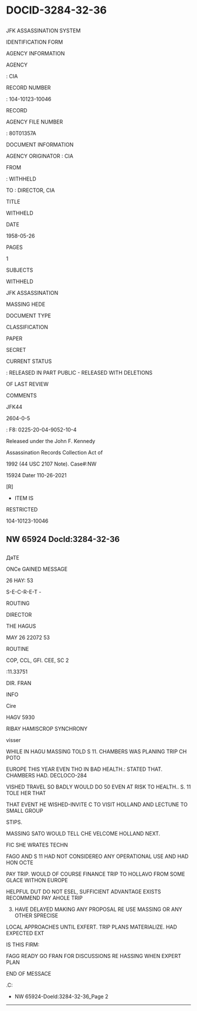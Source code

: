 # DOCID-3284-32-36

##
JFK ASSASSINATION SYSTEM

IDENTIFICATION FORM

AGENCY INFORMATION

AGENCY

: CIA

RECORD NUMBER

: 104-10123-10046

RECORD

AGENCY FILE NUMBER

: 80T01357A

DOCUMENT INFORMATION

AGENCY ORIGINATOR : CIA

FROM

: WITHHELD

TO : DIRECTOR, CIA

TITLE

WITHHELD

DATE

1958-05-26

PAGES

1

SUBJECTS

WITHHELD

JFK ASSASSINATION

MASSING HEDE

DOCUMENT TYPE

CLASSIFICATION

PAPER

SECRET

CURRENT STATUS

: RELEASED IN PART PUBLIC - RELEASED WITH DELETIONS

OF LAST REVIEW

COMMENTS

JFK44

2604-0-5

: F8: 0225-20-04-9052-10-4

Released under the John F. Kennedy

Assassination Records Collection Act of

1992 (44 USC 2107 Note). Case#:NW

15924 Dater 110-26-2021

[R]

- ITEM IS

RESTRICTED

104-10123-10046

NW 65924 Docld:3284-32-36
---

##
ДяТЕ

ONCe GAINED MESSAGE

26 HAY: 53

S-E-C-R-E-T -

ROUTING

DIRECTOR

THE HAGUS

MAY 26 22072 53

ROUTINE

COP, CCL, GFI. CEE, SC 2

:11.33751

DIR. FRAN

INFO

Cire

HAGV 5930

RIBAY HAMISCROP SYNCHRONY

visser

WHILE IN HAGU MASSING TOLD S 11. CHAMBERS WAS PLANING TRIP CH POTO

EUROPE THIS YEAR EVEN THO IN BAD HEALTH.: STATED THAT. CHAMBERS HAD. DECLOCO-284

VISHED TRAVEL SO BADLY WOULD DO 50 EVEN AT RISK TO HEALTH.. S. 11 TOLE HER THAT

THAT EVENT HE WISHED-INVITE C TO VISIT HOLLAND AND LECTUNE TO SMALL GROUP

STIPS.

MASSING SATO WOULD TELL CHE VELCOME HOLLAND NEXT.

FIC SHE WRATES TECHN

FAGO AND S 11 HAD NOT CONSIDEREO ANY OPERATIONAL USE AND HAD HON OCTE

PAY TRIP. WOULD OF COURSE FINANCE TRIP TO HOLLAVO FROM SOME GLACE WITHON EUROPE

HELPFUL DUT DO NOT ESEL, SUFFICIENT ADVANTAGE EXISTS RECOMMEND PAY AHOLE TRIP

3. HAVE DELAYED MAKING ANY PROPOSAL RE USE MASSING OR ANY OTHER SPRECISE

LOCAL APPROACHES UNTIL EXFERT. TRIP PLANS MATERIALIZE. HAD EXPECTED EXT

IS THIS FIRM:

FAGG READY GO FRAN FOR DISCUSSIONS RE HASSING WHEN EXPERT PLAN

END OF MESSACE

.C:

- NW 65924-Doeld:3284-32-36_Page 2

---

